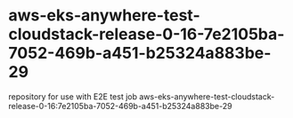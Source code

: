# aws-eks-anywhere-test-cloudstack-release-0-16-7e2105ba-7052-469b-a451-b25324a883be-29
repository for use with E2E test job aws-eks-anywhere-test-cloudstack-release-0-16:7e2105ba-7052-469b-a451-b25324a883be-29
